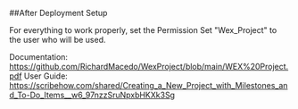 ##After Deployment Setup

For everything to work properly, set the Permission Set "Wex_Project" to the user who will be used.


Documentation: https://github.com/RichardMacedo/WexProject/blob/main/WEX%20Project.pdf
User Guide: https://scribehow.com/shared/Creating_a_New_Project_with_Milestones_and_To-Do_Items__w6_97nzzSruNpxbHKXk3Sg
